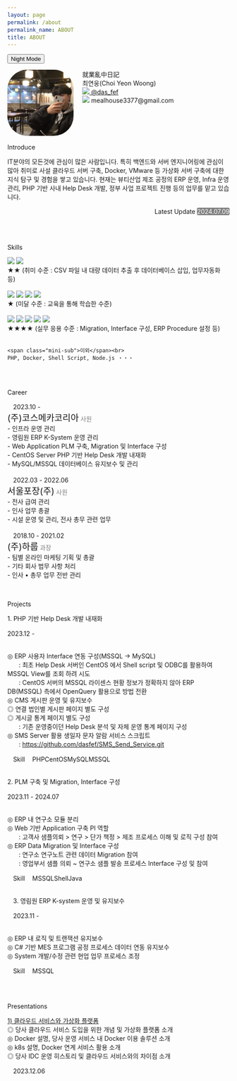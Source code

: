 ```yaml
---
layout: page
permalink: /about
permalink_name: ABOUT
title: ABOUT
---
```



<script>
    const root = document.documentElement;

    document.addEventListener("DOMContentLoaded", function(){
        root.style.setProperty('--main-color', 'white');
        root.style.setProperty('--bg-color', 'black');
    })

    function clickAlert() {
        var email = document.getElementById('e-mail');
        var context = email.textContent;
        navigator.clipboard.writeText(context).then(function() {
            alert("E-mail 주소가 복사되었습니다.");
        }).catch(function(error) {
            console.error("복사에 실패했습니다.", error);
        });
    }

    function darkMode(){
        // let root = document.documentElement;
        let btn = document.getElementById("dkBtn");

        console.log(root);
        if(root.style.getPropertyValue('--main-color') === 'white'){
            console.log("if --main-color is white");
            root.style.setProperty('--main-color', 'black');
            root.style.setProperty('--bg-color', 'white');
        } else{
            console.log("if --main-color is black");
            root.style.setProperty('--main-color', 'white');
            root.style.setProperty('--bg-color', 'black');
        }

        if(btn.innerText === "Night Mode"){
            btn.innerText = "Day Mode";
        } else{
            btn.innerText = "Night Mode";
        }

        // let newLink = document.createElement("link");
        // newLink.setAttribute("rel", "stylesheet");
        // newLink.setAttribute("href", "/assets/css/dark-mode.scss");

        // document.head.appendChild(newLink);

        // let oldLink = document.querySelectorAll("link")[0];
        // if(oldLink){
        //     oldLink.parentNode.removeChild(oldLink);
        // }
    }
</script>

<style>
    .box{
        width: 150px;
        height: 150px;
        border-radius: 30%;
        overflow: hidden;
        float: left;
        margin-right: 20px;
        display: block;
    }
    .profile{
        width: 100%;
        height: 100%;
        object-fit: cover;
    }
    .top {
        width: 100%;
        height: 150px;
    }
    .middle{
        width: 100%;
        height: 300px;
        /* background-color: white; */
        margin-top: 30px;
        text-align: center;
    }
    .stack{
        text-align: center;
    }
</style>


<button id="dkBtn" class="dkmodeBtn" onclick="darkMode()">Night Mode</button>
<div class="top">
    <div class="box" style="background: #BDBDBD;">
        <img class="profile" src="assets/profile_pic.jpeg">
    </div>
    <div class="profile">
        <span>就業亂中日記<br>
        최연웅(Choi Yeon Woong)</span><br>
        <!-- <a href="https://www.instagram.com/das_fef" target="_blank" style="margin-left:8px;"><img src="https://img.shields.io/badge/Instagram-E4405F?style=plastic&logo=Instagram&logoColor=white" style="width:100px;"></a>  <a href="https://www.instagram.com/das_fef" target="blank">das_fef</a><br> <img src="https://img.shields.io/badge/Gmail.com-EA4335?style=plastic&logo=Gmail&logoColor=white" style="width:100px;">  <a>mealhouse3377@gmail.com</a> -->
        <a href="https://www.instagram.com/das_fef" target="_blank" style=""><img src="https://img.shields.io/badge/-E4405F?style=plastic&logo=Instagram&logoColor=white" style="width:30px;"></a><a href="https://www.instagram.com/das_fef" target="blank"> @das_fef</a><br>
        <img src="https://img.shields.io/badge/-EA4335?style=plastic&logo=Gmail&logoColor=white" style="width:30px;"><a id="e-mail" onclick="clickAlert();"> mealhouse3377@gmail.com</a>
    </div>
</div>
<br>
<span class="mini-title">Introduce</span>

IT분야의 모든것에 관심이 많은 사람입니다.
특히 백엔드와 서버 엔지니어링에 관심이 많아 취미로 사설 클라우드 서버 구축, Docker, VMware 등 
가상화 서버 구축에 대한 지식 탐구 및 경험을 쌓고 있습니다.
현재는 뷰티산업 제조 공정의 ERP 운영, Infra 운영 관리, PHP 기반 사내 Help Desk 개발,
정부 사업 프로젝트 진행 등의 업무를 맡고 있습니다.

<p style="text-align: right; line-height:20px;">Latest Update
<span style="background-color:grey; color:white; border-radius:3px;"> 2024.07.09 </span></p>

<br>
<br>

<span class="mini-title">Skills</span>

<div class="stack" style="text-align: left;">
    <img src="https://img.shields.io/badge/Python-3776AB?style=plastic&logo=Python&logoColor=white"> <img src="https://img.shields.io/badge/Java-007396?style=plastic&logo=OpenJDK&logoColor=white"> <br>
    ★★ (취미 수준 : CSV 파일 내 대량 데이터 추출 후 데이터베이스 삽입, 업무자동화 등)<br><br>
    <img src="https://img.shields.io/badge/C-A8B9CC?style=plastic&logo=C&logoColor=white"> <img src="https://img.shields.io/badge/Django-092E20?style=plastic&logo=Django&logoColor=white"> <img src="https://img.shields.io/badge/Tensorflow-FF6F00?style=plastic&logo=TensorFlow&logoColor=white"> <img src="https://img.shields.io/badge/R-276DC3?style=plastic&logo=R&logoColor=white"><br> 
    ★ (미달 수준 : 교육을 통해 학습한 수준)<br><br>
    <img src="https://img.shields.io/badge/MSSQL-003B57?style=plastic&logo=MSSQL&logoColor=white"> <img src="https://img.shields.io/badge/MySql-4479A1?style=plastic&logo=MySql&logoColor=white"> <img src="https://img.shields.io/badge/MariaDB-003545?style=plastic&logo=MariaDB&logoColor=white"> <img src="https://img.shields.io/badge/Oracle-F80000?style=plastic&logo=Oracle&logoColor=white"> <img src="https://img.shields.io/badge/SQLite-003B57?style=plastic&logo=SQLite&logoColor=white"><br>
    ★★★★ (실무 응용 수준 : Migration, Interface 구성, ERP Procedure 설정 등)<br><br>

    <span class="mini-sub">이외</span><br>
    PHP, Docker, Shell Script, Node.js ・・・
</div>

<br>
<br>


<span class="mini-title">Career</span>

<div>
    <span class="date_2">ﾠ2023.10 -ﾠﾠ</span><br>
    <span style="font-size:20px;">(주)코스메카코리아</span> <span style="color: grey;">사원</span><br>
    <span>- 인프라 운영 관리</span><br>
    <span>- 영림원 ERP K-System 운영 관리</span><br>
    <span>- Web Application PLM 구축, Migration 및 Interface 구성</span><br>
    <span>- CentOS Server PHP 기반 Help Desk 개발 내재화</span><br>
    <span>- MySQL/MSSQL 데이터베이스 유지보수 및 관리</span><br>
    
</div>
<br>
<div>
    <span class="date_2">ﾠ2022.03 - 2022.06ﾠ</span><br>
    <span style="font-size: 20px;">서울포장(주)</span>  <span style="color: grey;">사원</span><br>
    <span>- 전사 급여 관리</span><br>
    <span>- 인사 업무 총괄</span><br>
    <span>- 시설 운영 및 관리, 전사 총무 관련 업무</span>    
</div>
<br>
<div>
    <span class="date_2">ﾠ2018.10 - 2021.02ﾠ</span><br>
    <span style="font-size: 20px;">(주)하룹</span>  <span style="color: grey;">과장</span><br>
    <span>- 팀별 온라인 마케팅 기획 및 총괄</span><br>
    <span>- 기타 회사 법무 사항 처리</span><br>
    <span>- 인사 • 총무 업무 전반 관리</span>
</div>
<br>
<br>

<span class="mini-title">Projects</span>
<div>
    <span class="about-title"> 1. PHP 기반 Help Desk 개발 내재화</span><br>
    <p class="about-date"><span class="latest-date"> 2023.12 -ﾠ</span></p><br>
    <span class="about-mini-title">◎ ERP 사용자 Interface 연동 구성(MSSQL → MySQL)</span><br>
    <span>ﾠﾠ: 최초 Help Desk 서버인 CentOS 에서 Shell script 및 ODBC를 활용하여 MSSQL View를 조회 하려 시도</span><br>
    <span>ﾠﾠ: CentOS 서버의 MSSQL 라이센스 현황 정보가 정확하지 않아 ERP DB(MSSQL) 측에서 OpenQuery 활용으로 방법 전환</span><br>
    <span class="about-mini-title">◎ CMS 게시판 운영 및 유지보수</span><br>
    <span class="about-mini-title">◎ 연결 법인별 게시판 페이지 별도 구성</span><br>
    <span class="about-mini-title">◎ 게시글 통계 페이지 별도 구성</span><br>
    <span>ﾠﾠ: 기존 운영중이던 Help Desk 분석 및 자체 운영 통계 페이지 구성</span><br>
    <span class="about-mini-title">◎ SMS Server 활용 생일자 문자 알람 서비스 스크립트</span><br>
    <span>ﾠﾠ: <a href="https://github.com/dasfef/SMS_Send_Service.git" target="_blank">https://github.com/dasfef/SMS_Send_Service.git</a></span><br>
    <p class="about-skills-p"><span class="about-skills">ﾠSkillﾠ</span>
    <span class="about-skills-detail">PHP</span><span class="about-skills-detail">CentOS</span><span class="about-skills-detail">MySQL</span><span class="about-skills-detail">MSSQL</span></p>
</div>
<br>

<div>
    <span class="about-title"> 2. PLM 구축 및 Migration, Interface 구성</span><br>
    <p class="about-date"><span class="latest-date"> 2023.11 - 2024.07ﾠ</span></p><br>
    <span class="about-mini-title">◎ ERP 내 연구소 모듈 분리</span><br>
    <span class="about-mini-title">◎ Web 기반 Application 구축 PI 역할</span><br>
    <span>ﾠﾠ: 고객사 샘플의뢰 > 연구 > 단가 책정 > 제조 프로세스 이해 및 로직 구성 참여</span><br>
    <span class="about-mini-title">◎ ERP Data Migration 및 Interface 구성</span><br>
    <span>ﾠﾠ: 연구소 연구노트 관련 데이터 Migration 참여</span><br>
    <span>ﾠﾠ: 영업부서 샘플 의뢰 ~ 연구소 샘플 발송 프로세스 Interface 구성 및 참여</span><br>
    <p class="about-skills-p"><span class="about-skills">ﾠSkillﾠ</span>
    <span class="about-skills-detail">MSSQL</span><span class="about-skills-detail">Shell</span><span class="about-skills-detail">Java</span></p>
</div>
<br>
<div>
    <span class="about-title">ﾠ3. 영림원 ERP K-system 운영 및 유지보수</span><br>
    <p class="about-date"><span class="latest-date">ﾠ2023.11 -ﾠ</span></p><br>
    <span class="about-mini-title">◎ ERP 내 로직 및 트랜잭션 유지보수</span><br>
    <span class="about-mini-title">◎ C# 기반 MES 프로그램 공정 프로세스 데이터 연동 유지보수</span><br>
    <span class="about-mini-title">◎ System 개발/수정 관련 현업 업무 프로세스 조정</span><br>
    <p class="about-skills-p"><span class="about-skills">ﾠSkillﾠ</span>
    <span class="about-skills-detail">MSSQL</span></p>
</div>


<br>
<br>

<span class="mini-title">Presentations</span>
<div>
    <span class="about-title"> <a href="assets/클라우드 서비스와 가상화 플랫폼.pdf" target="_blank">1) 클라우드 서비스와 가상화 플랫폼</a></span><br>
    <span class="about-mini-title">◎ 당사 클라우드 서비스 도입을 위한 개념 및 가상화 플랫폼 소개</span><br>
    <span class="about-mini-title">◎ Docker 설명, 당사 운영 서비스 내 Docker 이용 솔루션 소개</span><br>
    <span class="about-mini-title">◎ k8s 설명, Docker 연계 서비스 활용 소개</span><br>
    <span class="about-mini-title">◎ 당사 IDC 운영 히스토리 및 클라우드 서비스와의 차이점 소개</span><br>
    <p class="about-skills-p"><span class="latest-date">ﾠ2023.12.06ﾠ</span></p>

</div>    
